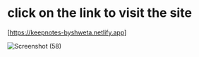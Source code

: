 # click on the link to visit the site
[https://keepnotes-byshweta.netlify.app]

![Screenshot (58)](https://github.com/shwetaa94/googleKeepNote/assets/110349627/db98d19b-fee1-4c96-89d8-e42652156a99)
